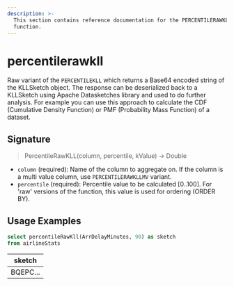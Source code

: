 ```yaml
---
description: >-
  This section contains reference documentation for the PERCENTILERAWKLL
  function.
---
```


# percentilerawkll

Raw variant of the `PERCENTILEKLL` which returns a Base64 encoded string of the KLLSketch object. The response can be deserialized back to a KLLSketch using Apache Datasketches library and used to do further analysis. For example you can use this approach to calculate the CDF (Cumulative Density Function) or PMF (Probability Mass Function) of a dataset.

## Signature

> PercentileRawKLL(column, percentile, kValue) -> Double

* `column` (required): Name of the column to aggregate on. If the column is a multi value column, use `PERCENTILERAWKLLMV` variant.
* `percentile` (required): Percentile value to be calculated \[0..100]. For 'raw' versions of the function, this value is used for ordering (ORDER BY).

## Usage Examples

```sql
select percentileRawKll(ArrDelayMinutes, 90) as sketch
from airlineStats
```

| sketch   |
| -------- |
| BQEPC... |
